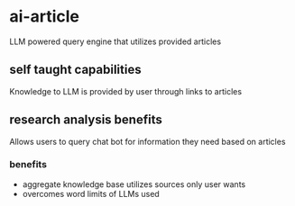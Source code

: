 # ai-article
LLM powered query engine that utilizes provided articles

## self taught capabilities
Knowledge to LLM is provided by user through links to articles

## research analysis benefits
Allows users to query chat bot for information they need based on articles

### benefits
- aggregate knowledge base utilizes sources only user wants
- overcomes word limits of LLMs used